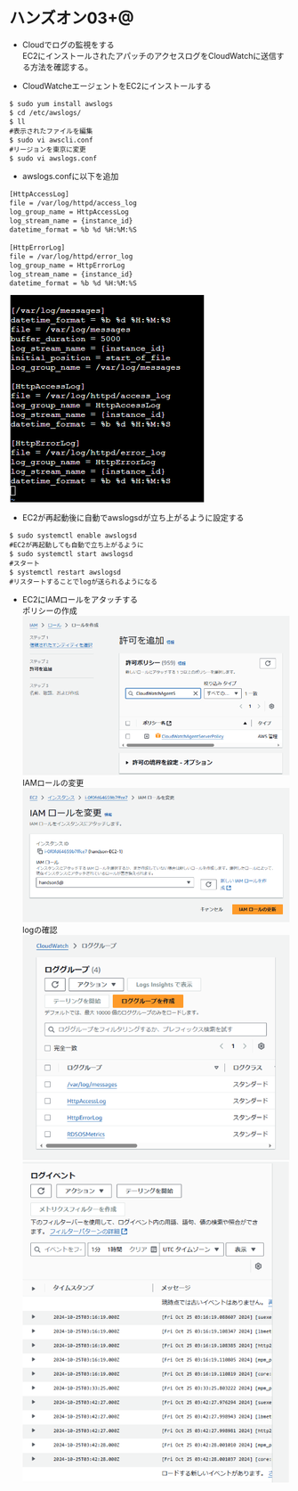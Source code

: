 # ハンズオン03+@  
- Cloudでログの監視をする  
EC2にインストールされたアパッチのアクセスログをCloudWatchに送信する方法を確認する。  

- CloudWatcheエージェントをEC2にインストールする  
```bash:title   
$ sudo yum install awslogs  
$ cd /etc/awslogs/  
$ ll  
#表示されたファイルを編集  
$ sudo vi awscli.conf  
#リージョンを東京に変更  
$ sudo vi awslogs.conf  
```  
- awslogs.confに以下を追加  
```bash:title 
[HttpAccessLog]
file = /var/log/httpd/access_log
log_group_name = HttpAccessLog
log_stream_name = {instance_id}
datetime_format = %b %d %H:%M:%S

[HttpErrorLog]
file = /var/log/httpd/error_log
log_group_name = HttpErrorLog
log_stream_name = {instance_id}
datetime_format = %b %d %H:%M:%S  
```  
![awslogs.conf](./img03+@/awslogs.png)  

- EC2が再起動後に自動でawslogsdが立ち上がるように設定する  
```bash:title  
$ sudo systemctl enable awslogsd  
#EC2が再起動しても自動で立ち上がるように  
$ sudo systemctl start awslogsd  
#スタート  
$ systemctl restart awslogsd  
#リスタートすることでlogが送られるようになる  
```  

- EC2にIAMロールをアタッチする  
ポリシーの作成  
![policy](./img03+@/iam.png)  
IAMロールの変更  
![IAM](./img03+@/hennkou.png)  
logの確認  
![log](./img03+@/log.png)  
![log2](./img03+@/log2.png)
